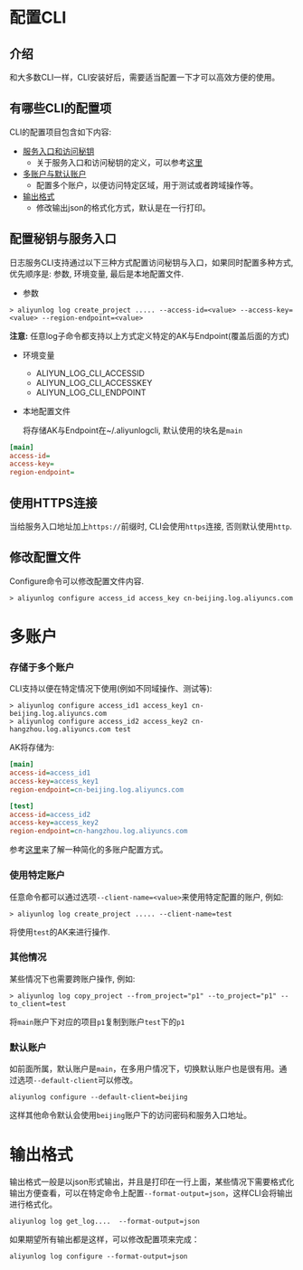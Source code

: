 # 配置CLI

## 介绍
和大多数CLI一样，CLI安装好后，需要适当配置一下才可以高效方便的使用。

## 有哪些CLI的配置项

CLI的配置项目包含如下内容:

- [服务入口和访问秘钥](#配置秘钥与服务入口)
    - 关于服务入口和访问秘钥的定义，可以参考[这里](https://help.aliyun.com/document_detail/29064.html)
- [多账户与默认账户](#多账户)
    - 配置多个账户，以便访问特定区域，用于测试或者跨域操作等。
- [输出格式](#输出格式)
    - 修改输出json的格式化方式，默认是在一行打印。


<h2 id="配置秘钥与服务入口">配置秘钥与服务入口</h2>

日志服务CLI支持通过以下三种方式配置访问秘钥与入口，如果同时配置多种方式, 优先顺序是: 参数, 环境变量, 最后是本地配置文件. 

- 参数

```shell
> aliyunlog log create_project ..... --access-id=<value> --access-key=<value> --region-endpoint=<value>
```

  **注意:** 任意log子命令都支持以上方式定义特定的AK与Endpoint(覆盖后面的方式)


- 环境变量

  - ALIYUN_LOG_CLI_ACCESSID
  - ALIYUN_LOG_CLI_ACCESSKEY
  - ALIYUN_LOG_CLI_ENDPOINT

- 本地配置文件

  将存储AK与Endpoint在~/.aliyunlogcli, 默认使用的块名是`main`

```ini
[main]
access-id=
access-key=
region-endpoint=
```

<h2 id="使用HTTPS连接">使用HTTPS连接</h2>

当给服务入口地址加上`https://`前缀时, CLI会使用`https`连接, 否则默认使用`http`. 


<h2 id="修改配置文件">修改配置文件</h2>

Configure命令可以修改配置文件内容.

```shell
> aliyunlog configure access_id access_key cn-beijing.log.aliyuncs.com
```

<h1 id="多账户">多账户</h1>

### 存储于多个账户

CLI支持以便在特定情况下使用(例如不同域操作、测试等):

```shell
> aliyunlog configure access_id1 access_key1 cn-beijing.log.aliyuncs.com
> aliyunlog configure access_id2 access_key2 cn-hangzhou.log.aliyuncs.com test
```

  AK将存储为:

```ini
[main]
access-id=access_id1
access-key=access_key1
region-endpoint=cn-beijing.log.aliyuncs.com

[test]
access-id=access_id2
access-key=access_key2
region-endpoint=cn-hangzhou.log.aliyuncs.com
```

参考[这里](https://aliyun-log-cli.readthedocs.io/en/latest/tutorials/tutorial_configure_accounts_in_file_cn.html)来了解一种简化的多账户配置方式。

### 使用特定账户

任意命令都可以通过选项`--client-name=<value>`来使用特定配置的账户, 例如:

```shell
> aliyunlog log create_project ..... --client-name=test
```

将使用`test`的AK来进行操作.

### 其他情况

某些情况下也需要跨账户操作, 例如:

```shell
> aliyunlog log copy_project --from_project="p1" --to_project="p1" --to_client=test
```

将`main`账户下对应的项目`p1`复制到账户`test`下的`p1`

### 默认账户

如前面所属，默认账户是`main`，在多用户情况下，切换默认账户也是很有用。通过选项`--default-client`可以修改。

```shell
aliyunlog configure --default-client=beijing
```

这样其他命令默认会使用`beijing`账户下的访问密码和服务入口地址。

<h1 id="输出格式">输出格式</h1>

输出格式一般是以json形式输出，并且是打印在一行上面，某些情况下需要格式化输出方便查看，可以在特定命令上配置`--format-output=json`，这样CLI会将输出进行格式化。
```shell
aliyunlog log get_log....  --format-output=json
```

如果期望所有输出都是这样，可以修改配置项来完成：

```shell
aliyunlog log configure --format-output=json
```
